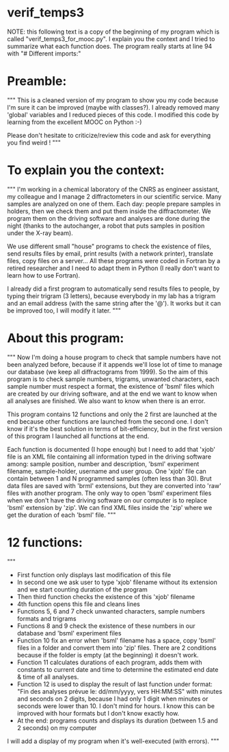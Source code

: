 # verif_temps3
NOTE: this following text is a copy of the beginning of my program 
which is called "verif_temps3_for_mooc.py". 
I explain you the context and I tried to summarize what each function does.
The program really starts at line 94 with "# Different imports:"


# Preamble:
"""
This is a cleaned version of my program to show you my code because I'm sure
it can be improved (maybe with classes?).
I already removed many 'global' variables and I reduced pieces of this code.
I modified this code by learning from the excellent MOOC on Python :-)

Please don't hesitate to criticize/review this code and ask for everything
you find weird !
"""


# To explain you the context:
"""
I'm working in a chemical laboratory of the CNRS as engineer assistant,
my colleague and I manage 2 diffractometers in our scientific service.
Many samples are analyzed on one of them.
Each day: people prepare samples in holders, then we check them and put them
inside the diffractometer. We program them on the driving software and analyses
are done during the night (thanks to the autochanger, a robot that puts samples
in position under the X-ray beam).

We use different small "house" programs to check the existence of files,
send results files by email, print results (with a network printer),
translate files, copy files on a server... All these programs were coded
in Fortran by a retired researcher and I need to adapt them in Python (I really
don't want to learn how to use Fortran).

I already did a first program to automatically send results files to people,
by typing their trigram (3 letters), because everybody in my lab has a trigram
and an email address (with the same string after the '@').
It works but it can be improved too, I will modify it later.
"""


# About this program:
"""
Now I'm doing a house program to check that sample numbers have not been
analyzed before, because if it appends we'll lose lot of time to manage
our database (we keep all diffractograms from 1999).
So the aim of this program is to check sample numbers, trigrams, unwanted
characters, each sample number must respect a format, the existence of 'bsml'
files which are created by our driving software, and at the end we want to know
when all analyses are finished. We also want to know when there is an error.

This program contains 12 functions and only the 2 first are launched at the end
because other functions are launched from the second one.
I don't know if it's the best solution in terms of bit-efficiency, but in the
first version of this program I launched all functions at the end.

Each function is documented (I hope enough) but I need to add that 'xjob' file
is an XML file containing all information typed in the driving software among:
sample position, number and description, 'bsml' experiment filename,
sample-holder, username and user group. One 'xjob' file can contain between 1
and N programmed samples (often less than 30).
Brut data files are saved with 'brml' extensions, but they are converted into
'raw' files with another program.
The only way to open 'bsml' experiment files when we don't have the driving
software on our computer is to replace 'bsml' extension by 'zip'. We can find
XML files inside the 'zip' where we get the duration of each 'bsml' file.
"""


# 12 functions:
"""
- First function only displays last modification of this file
- In second one we ask user to type 'xjob' filename without its extension and
we start counting duration of the program
- Then third function checks the existence of this 'xjob' filename
- 4th function opens this file and cleans lines
- Functions 5, 6 and 7 check unwanted characters, sample numbers formats and
trigrams
- Functions 8 and 9 check the existence of these numbers in our database and
'bsml' experiment files
- Function 10 fix an error when 'bsml' filename has a space, copy 'bsml' files
in a folder and convert them into 'zip' files. There are 2 conditions because
if the folder is empty (at the beginning) it doesn't work.
- Function 11 calculates durations of each program, adds them with constants
to current date and time to determine the estimated end date & time
of all analyses.
- Function 12 is used to display the result of last function under format:
"Fin des analyses prévue le: dd/mm/yyyy, vers HH:MM:SS"
with minutes and seconds on 2 digits, because I had only 1 digit
when minutes or seconds were lower than 10. I don't mind for hours.
I know this can be improved with hour formats but I don't know exactly how.
- At the end: programs counts and displays its duration (between 1.5 and
2 seconds) on my computer

I will add a display of my program when it's well-executed (with errors).
"""
